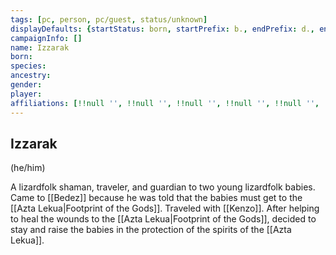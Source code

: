 ```yaml
---
tags: [pc, person, pc/guest, status/unknown]
displayDefaults: {startStatus: born, startPrefix: b., endPrefix: d., endStatus: died}
campaignInfo: []
name: Izzarak
born:
species:
ancestry:
gender:
player:
affiliations: [!!null '', !!null '', !!null '', !!null '', !!null '', !!null '', !!null '']
---
```

## Izzarak
(he/him)

A lizardfolk shaman, traveler, and guardian to two young lizardfolk babies. Came to [[Bedez]] because he was told that the babies must get to the [[Azta Lekua|Footprint of the Gods]]. Traveled with [[Kenzo]]. After helping to heal the wounds to the [[Azta Lekua|Footprint of the Gods]], decided to stay and raise the babies in the protection of the spirits of the [[Azta Lekua]]. 
